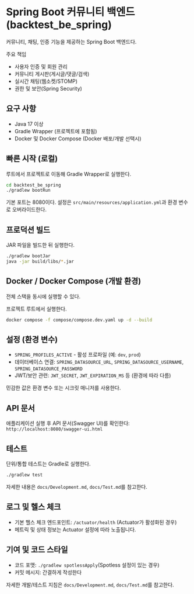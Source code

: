 # Spring Boot 커뮤니티 백엔드 (backtest_be_spring)

커뮤니티, 채팅, 인증 기능을 제공하는 Spring Boot 백엔드다.

주요 책임
- 사용자 인증 및 회원 관리
- 커뮤니티 게시판(게시글/댓글/검색)
- 실시간 채팅(웹소켓/STOMP)
- 권한 및 보안(Spring Security)

## 요구 사항
- Java 17 이상
- Gradle Wrapper (프로젝트에 포함됨)
- Docker 및 Docker Compose (Docker 배포/개발 선택시)

## 빠른 시작 (로컬)
루트에서 프로젝트로 이동해 Gradle Wrapper로 실행한다.

```bash
cd backtest_be_spring
./gradlew bootRun
```

기본 포트는 8080이다. 설정은 `src/main/resources/application.yml`과 환경 변수로 오버라이드한다.

## 프로덕션 빌드
JAR 파일을 빌드한 뒤 실행한다.

```bash
./gradlew bootJar
java -jar build/libs/*.jar
```

## Docker / Docker Compose (개발 환경)
전체 스택을 동시에 실행할 수 있다.

프로젝트 루트에서 실행한다.
```bash
docker compose -f compose/compose.dev.yaml up -d --build
```

## 설정 (환경 변수)
- `SPRING_PROFILES_ACTIVE` - 활성 프로파일 (예: `dev`, `prod`)
- 데이터베이스 연결: `SPRING_DATASOURCE_URL`, `SPRING_DATASOURCE_USERNAME`, `SPRING_DATASOURCE_PASSWORD`
- JWT/보안 관련: `JWT_SECRET`, `JWT_EXPIRATION_MS` 등 (환경에 따라 다름)

민감한 값은 환경 변수 또는 시크릿 매니저를 사용한다.

## API 문서
애플리케이션 실행 후 API 문서(Swagger UI)를 확인한다: `http://localhost:8080/swagger-ui.html`

## 테스트
단위/통합 테스트는 Gradle로 실행한다.

```bash
./gradlew test
```

자세한 내용은 `docs/Development.md`, `docs/Test.md`를 참고한다.

## 로그 및 헬스 체크
- 기본 헬스 체크 엔드포인트: `/actuator/health` (Actuator가 활성화된 경우)
- 메트릭 및 상태 정보는 Actuator 설정에 따라 노출됩니다.

## 기여 및 코드 스타일
- 코드 포맷: `./gradlew spotlessApply`(Spotless 설정이 있는 경우)
- 커밋 메시지: 간결하게 작성한다

자세한 개발/테스트 지침은 `docs/Development.md`, `docs/Test.md`를 참고한다.
